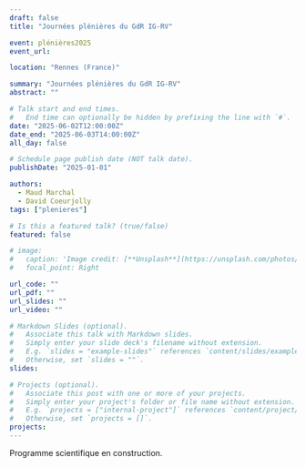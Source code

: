 ```yaml
---
draft: false
title: "Journées plénières du GdR IG-RV"

event: plénières2025
event_url:

location: "Rennes (France)"

summary: "Journées plénières du GdR IG-RV"
abstract: ""

# Talk start and end times.
#   End time can optionally be hidden by prefixing the line with `#`.
date: "2025-06-02T12:00:00Z"
date_end: "2025-06-03T14:00:00Z"
all_day: false

# Schedule page publish date (NOT talk date).
publishDate: "2025-01-01"

authors:
  - Maud Marchal
  - David Coeurjolly
tags: ["plenieres"]

# Is this a featured talk? (true/false)
featured: false

# image:
#   caption: 'Image credit: [**Unsplash**](https://unsplash.com/photos/bzdhc5b3Bxs)'
#   focal_point: Right

url_code: ""
url_pdf: ""
url_slides: ""
url_video: ""

# Markdown Slides (optional).
#   Associate this talk with Markdown slides.
#   Simply enter your slide deck's filename without extension.
#   E.g. `slides = "example-slides"` references `content/slides/example-slides.md`.
#   Otherwise, set `slides = ""`.
slides:

# Projects (optional).
#   Associate this post with one or more of your projects.
#   Simply enter your project's folder or file name without extension.
#   E.g. `projects = ["internal-project"]` references `content/project/deep-learning/index.md`.
#   Otherwise, set `projects = []`.
projects:
---
```


Programme scientifique en construction.

